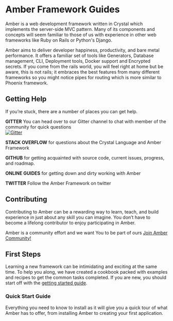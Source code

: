 # Amber Framework Guides

Amber is a web development framework written in Crystal which implements the server-side MVC pattern. Many of its components and concepts will seem familiar to those of us with experience in other web frameworks like Ruby on Rails or Python's Django.

Amber aims to deliver developer happiness, productivity, and bare metal performance. It offers a familiar set of tools like Generators, Database management, CLI, Deployment tools, Docker support and Encrypted secrets. If you come from the rails world, you will feel right at home but be aware, this is not rails; it embraces the best features from many different frameworks so you might notice pipes for routing which is more similar to Phoenix framework.

## Getting Help

If you’re stuck, there are a number of places you can get help.

**GITTER** You can head over to our Gitter channel to chat with member of the community for quick questions  
[![Gitter](https://badges.gitter.im/amberframework/amber.svg)](https://gitter.im/amberframework/amber?utm_source=badge&utm_medium=badge&utm_campaign=pr-badge)

**STACK OVERFLOW** for questions about the Crystal Language and Amber Framework

**GITHUB** for getting acquainted with source code, current issues, progress, and roadmap.

**ONLINE GUIDES** for getting down and dirty working with Amber

**TWITTER** Follow the Amber Framework on twitter

## Contributing

Contributing to Amber can be a rewarding way to learn, teach, and build experience in just about any skill you can imagine. You don’t have to become a lifelong contributor to enjoy participating in Amber.

Amber is a community effort and we want You to be part of ours [Join Amber Community!](https://github.com/Amber-Crystal/amber/blob/master/.github/CONTRIBUTING.md)

## First Steps

Learning a new framework can be intimidating and exciting at the same time. To help you along, we have created a cookbook packed with examples and recipes to get the common tasks completed. If you are new, you should start off with the [getting started guide](getting-started/README.md).

### Quick Start Guide

Everything you need to know to install as it will give you a quick tour of what Amber has to offer, from installing Amber to creating your first application.

